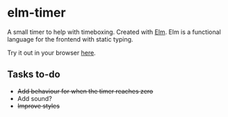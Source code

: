 # elm-timer

A small timer to help with timeboxing. Created with [Elm](http://elm-lang.org/). Elm is a functional language for the frontend with static typing.


Try it out in your browser [here](http://mertant.github.io/elm-timer/).


## Tasks to-do

* <del>Add behaviour for when the timer reaches zero</del>
* Add sound?
* <del>Improve styles</del>
